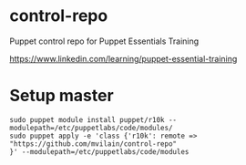 # control-repo
Puppet control repo for Puppet Essentials Training

https://www.linkedin.com/learning/puppet-essential-training

# Setup master

```
sudo puppet module install puppet/r10k --modulepath=/etc/puppetlabs/code/modules/
sudo puppet apply -e 'class {'r10k': remote => "https://github.com/mvilain/control-repo"
}' --modulepath=/etc/puppetlabs/code/modules

```
